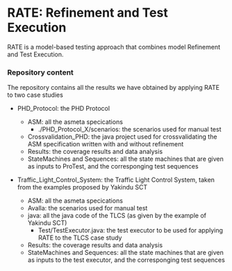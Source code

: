 # RATE: Refinement and Test Execution 

RATE is a model-based testing approach that combines model Refinement and Test Execution.

### Repository content

The repository contains all the results we have obtained by applying RATE to two case studies

* PHD_Protocol: the PHD Protocol
  * ASM: all the asmeta specications
	* ./PHD_Protocol_X/scenarios: the scenarios used for manual test
  * Crossvalidation_PHD: the java project used for crossvalidating the ASM specification written with and without refinement
  * Results: the coverage results and data analysis
  * StateMachines and Sequences: all the state machines that are given as inputs to ProTest, and the corresponging test sequences   

* Traffic_Light_Control_System: the Traffic Light Control System, taken from the examples proposed by Yakindu SCT 
  * ASM: all the asmeta specications
  * Avalla: the scenarios used for manual test
  * java: all the java code of the TLCS (as given by the example of Yakindu SCT)
	* Test/TestExecutor.java: the test executor to be used for applying RATE to the TLCS case study
  * Results: the coverage results and data analysis
  * StateMachines and Sequences: all the state machines that are given as inputs to the test executor, and the corresponging test sequences 
